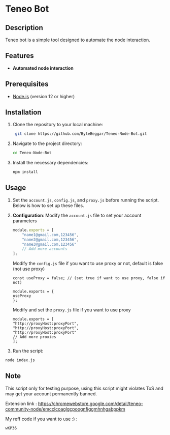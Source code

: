 # Teneo Bot

## Description
Teneo bot is a simple tool designed to automate the node interaction.

## Features
- **Automated node interaction**

## Prerequisites
- [Node.js](https://nodejs.org/) (version 12 or higher)

## Installation

1. Clone the repository to your local machine:
   ```bash
	git clone https://github.com/ByteBeggar/Teneo-Node-Bot.git
   ```
2. Navigate to the project directory:
	```bash
	cd Teneo-Node-Bot
	```
3. Install the necessary dependencies:
	```bash
	npm install
	```

## Usage

1. Set the `account.js`, `config.js`, and `proxy.js` before running the script. Below is how to set up these files.

2. **Configuration**: Modify the `account.js` file to set your account parameters
   ```javascript
   module.exports = [
       "name1@gmail.com,123456",
       "name2@gmail.com,123456",
       "name3@gmail.com,123456"
       // Add more accounts
   ];

	```
	Modify the `config.js` file if you want to use proxy or not, default is false (not use proxy)
	```
	const useProxy = false; // (set true if want to use proxy, false if not)

	module.exports = {
	useProxy
	};
	```
	Modify and set the `proxy.js` file if you want to use proxy
	```
	module.exports = [
    "http://proxyHost:proxyPort",
    "http://proxyHost:proxyPort",
    "http://proxyHost:proxyPort"
    // Add more proxies
    ];
    
     ```
3. Run the script:
```bash
node index.js
```


## Note
This script only for testing purpose, using this script might violates ToS and may get your account permanently banned.

Extension link : https://chromewebstore.google.com/detail/teneo-community-node/emcclcoaglgcpoognfiggmhnhgabppkm

My reff code if you want to use :) : 
```bash
wKP36
```
